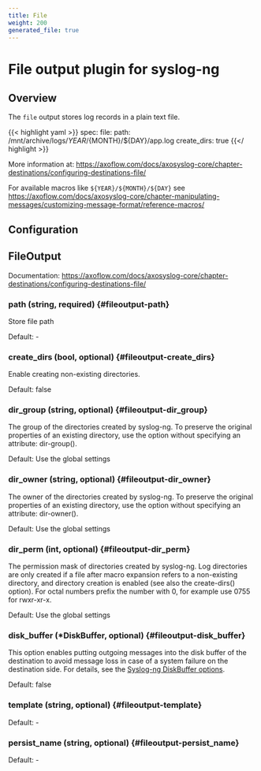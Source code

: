```yaml
---
title: File
weight: 200
generated_file: true
---
```


# File output plugin for syslog-ng
## Overview
 The `file` output stores log records in a plain text file.

{{< highlight yaml >}}
spec:
  file:
    path: /mnt/archive/logs/${YEAR}/${MONTH}/${DAY}/app.log
    create_dirs: true
{{</ highlight >}}

More information at: https://axoflow.com/docs/axosyslog-core/chapter-destinations/configuring-destinations-file/

For available macros like `${YEAR}/${MONTH}/${DAY}` see https://axoflow.com/docs/axosyslog-core/chapter-manipulating-messages/customizing-message-format/reference-macros/


## Configuration
## FileOutput

Documentation: https://axoflow.com/docs/axosyslog-core/chapter-destinations/configuring-destinations-file/

### path (string, required) {#fileoutput-path}

Store file path 

Default: -

### create_dirs (bool, optional) {#fileoutput-create_dirs}

Enable creating non-existing directories.

Default: false

### dir_group (string, optional) {#fileoutput-dir_group}

The group of the directories created by syslog-ng. To preserve the original properties of an existing directory, use the option without specifying an attribute: dir-group().

Default: Use the global settings

### dir_owner (string, optional) {#fileoutput-dir_owner}

The owner of the directories created by syslog-ng. To preserve the original properties of an existing directory, use the option without specifying an attribute: dir-owner().

Default: Use the global settings

### dir_perm (int, optional) {#fileoutput-dir_perm}

The permission mask of directories created by syslog-ng. Log directories are only created if a file after macro expansion refers to a non-existing directory, and directory creation is enabled (see also the create-dirs() option). For octal numbers prefix the number with 0, for example use 0755 for rwxr-xr-x.

Default: Use the global settings

### disk_buffer (*DiskBuffer, optional) {#fileoutput-disk_buffer}

This option enables putting outgoing messages into the disk buffer of the destination to avoid message loss in case of a system failure on the destination side. For details, see the [Syslog-ng DiskBuffer options](../disk_buffer/).

Default: false

### template (string, optional) {#fileoutput-template}

Default: -

### persist_name (string, optional) {#fileoutput-persist_name}

Default: -


